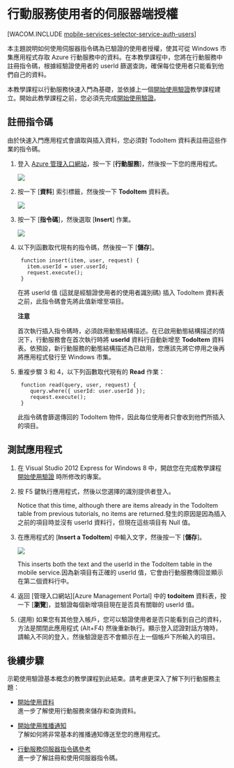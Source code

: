 ﻿<properties pageTitle="伺服器端授權 (Windows 市集) | 行動開發人員中心 " metaKeywords="" description="了解如何在 Azure 行動服務的 JavaScript 後端為使用者授權。" metaCanonical="" services="" documentationCenter="Mobile" title="Service-side authorization of Mobile Services users" authors="glenga" solutions="" manager="dwrede" editor="" />

<tags ms.service="mobile-services" ms.workload="mobile" ms.tgt_pltfrm="mobile-windows-store" ms.devlang="javascript" ms.topic="article" ms.date="09/29/2014" ms.author="glenga" />

# 行動服務使用者的伺服器端授權

[WACOM.INCLUDE [mobile-services-selector-service-auth-users](../includes/mobile-services-selector-service-auth-users.md)]	

本主題說明如何使用伺服器指令碼為已驗證的使用者授權，使其可從 Windows 市集應用程式存取 Azure 行動服務中的資料。在本教學課程中，您將在行動服務中註冊指令碼，根據經驗證使用者的 userId 篩選查詢，確保每位使用者只能看到他們自己的資料。

本教學課程以行動服務快速入門為基礎，並依據上一個[開始使用驗證]教學課程建立。開始此教學課程之前，您必須先完成[開始使用驗證]。  

## <a name="register-scripts"></a>註冊指令碼
由於快速入門應用程式會讀取與插入資料，您必須對 TodoItem 資料表註冊這些作業的指令碼。

1. 登入 [Azure 管理入口網站]，按一下 [**行動服務**]，然後按一下您的應用程式。 

   	![][0]

2. 按一下 [**資料**] 索引標籤，然後按一下 **TodoItem** 資料表。

   	![][1]

3. 按一下 [**指令碼**]，然後選取 [**Insert**] 作業。

   	![][2]

4. 以下列函數取代現有的指令碼，然後按一下 [**儲存**]。

        function insert(item, user, request) {
          item.userId = user.userId;    
          request.execute();
        }

    在將 userId 值 (這就是經驗證使用者的使用者識別碼) 插入 TodoItem 資料表之前，此指令碼會先將此值新增至項目。 

    <div class="dev-callout"><b>注意</b>
	<p>首次執行插入指令碼時，必須啟用動態結構描述。在已啟用動態結構描述的情況下，行動服務會在首次執行時將 <strong>userId</strong> 資料行自動新增至 <strong>TodoItem</strong> 資料表。依預設，新行動服務的動態結構描述為已啟用，您應該先將它停用之後再將應用程式發行至 Windows 市集。</p>
    </div>


5. 重複步驟 3 和 4，以下列函數取代現有的 **Read** 作業：

        function read(query, user, request) {
           query.where({ userId: user.userId });    
           request.execute();
        }

   	此指令碼會篩選傳回的 TodoItem 物件，因此每位使用者只會收到他們所插入的項目。

## 測試應用程式

1. 在 Visual Studio 2012 Express for Windows 8 中，開啟您在完成教學課程 [開始使用驗證] 時所修改的專案。

2. 按 F5 鍵執行應用程式，然後以您選擇的識別提供者登入。 

   	Notice that this time, although there are items already in the TodoItem table from previous tutorials, no items are returned.發生的原因是因為插入之前的項目時並沒有 userId 資料行，但現在這些項目有 Null 值。

3. 在應用程式的 [**Insert a TodoItem**] 中輸入文字，然後按一下 [**儲存**]。

   	![][3]

   	This inserts both the text and the userId in the TodoItem table in the mobile service.因為新項目有正確的 userId 值，它會由行動服務傳回並顯示在第二個資料行中。

5. 返回 [管理入口網站][Azure Management Portal] 中的 **todoitem** 資料表，按一下 [**瀏覽**]，並驗證每個新增項目現在是否具有關聯的 userId 值。

6. (選用) 如果您有其他登入帳戶，您可以驗證使用者是否只能看到自己的資料，方法是關閉此應用程式 (Alt+F4) 然後重新執行。顯示登入認證對話方塊時，請輸入不同的登入，然後驗證是否不會顯示在上一個帳戶下所輸入的項目。 

## 後續步驟

示範使用驗證基本概念的教學課程到此結束。請考慮更深入了解下列行動服務主題：

* [開始使用資料]
  <br/>進一步了解使用行動服務來儲存和查詢資料。

* [開始使用推播通知] 
  <br/>了解如何將非常基本的推播通知傳送至您的應用程式。

* [行動服務伺服器指令碼參考]
  <br/>進一步了解註冊和使用伺服器指令碼。

<!-- Anchors. -->
[註冊伺服器指令碼]: #register-scripts
[後續步驟]:#next-steps

<!-- Images. -->
[0]: ./media/mobile-services-windows-store-javascript-authorize-users-in-scripts/mobile-services-selection.png
[1]: ./media/mobile-services-windows-store-javascript-authorize-users-in-scripts/mobile-portal-data-tables.png
[2]: ./media/mobile-services-windows-store-javascript-authorize-users-in-scripts/mobile-insert-script-users.png
[3]: ./media/mobile-services-windows-store-javascript-authorize-users-in-scripts/mobile-quickstart-startup.png

<!-- URLs. -->
[Windows 推播通知與 Live Connect]: http://go.microsoft.com/fwlink/p/?LinkID=257677
[行動服務伺服器指令碼參考]: http://go.microsoft.com/fwlink/p/?LinkId=262293
[我的應用程式儀表板]: http://go.microsoft.com/fwlink/p/?LinkId=262039
[開始使用行動服務]: /zh-tw/develop/mobile/tutorials/get-started/#create-new-service
[開始使用資料]: /zh-tw/documentation/articles/mobile-services-windows-store-javascript-get-started-data/
[開始使用驗證]: /zh-tw/develop/mobile/tutorials/get-started-with-users-js
[開始使用推播通知]: /zh-tw/develop/mobile/tutorials/get-started-with-push-js
[JavaScript 和 HTML]: mobile-services-win8-javascript/

[Azure 管理入口網站]: https://manage.windowsazure.com/
